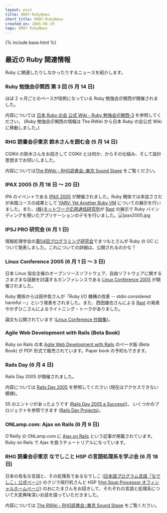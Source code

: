 ```yaml
---
layout: post
title: 0007-RubyNews
short_title: 0007-RubyNews
created_on: 2005-06-19
tags: 0007 RubyNews
---
```

{% include base.html %}


## 最近の Ruby 関連情報

Ruby に関連したりしなかったりするニュースを紹介します。

### Ruby 勉強会＠関西 第 3 回 (5 月 14 日)

ほぼ 2 ヶ月ごとのペースが恒例になっている Ruby 勉強会＠関西が開催されました。

内容については
[日本 Ruby の会 公式 Wiki - Ruby 勉強会＠関西-3](http://jp.rubyist.net/?KansaiWorkshop3)
を参照してください。
(Ruby 勉強会＠関西の情報は The RWiki から日本 Ruby の会公式 Wiki に移動しました。)

### RHG 読書会＠東京 鈴木さんを囲む会 (5 月 14 日)

CGIKit の鈴木さんをお招きして CGIKit とは何か、からその仕組み、そして設計思想までお伺いしました。

内容については[The RWiki - RHG読書会::東京 Sound Stage](http://pub.cozmixng.org/~the-rwiki/rw-cgi.rb?cmd=view;name=RHG%C6%C9%BD%F1%B2%F1%3A%3A%C5%EC%B5%FE+Sound+Stage) をご覧ください。

### IPAX 2005 (5 月 18 日 〜 20 日)

IPA のイベントである [IPAX 2005](http://www.ipa.go.jp/event/ipax2005/) が開催されました。Ruby 関係では本誌ささだが未踏ユースの成果として [YARV: Yet Another Ruby VM](http://www.atdot.net/yarv/) についての展示を行いました。また、[(株)ネットワーク応用通信研究所](http://www.netlab.jp/)が [Rast](http://www.netlab.jp/rast/) の展示で Ruby バインディングを用いたアプリケーションのデモを行いました。![ipax2005.jpg]({{base}}{{site.baseurl}}/images/0007-RubyNews/ipax2005.jpg)

### IPSJ PRO 研究会 (6 月 1 日)

情報処理学会の[第54回プログラミング研究会](http://staff.aist.go.jp/h-ogawa/pro2005-1/)でまつもとさんが Ruby の GC について発表しました。これについての詳細は、公開されるのかな？

### Linux Conference 2005 (6 月 1 日 〜 3 日)

日本 Linux 協会主催のオープンソースソフトウェア、自由ソフトウェアに関するさまざまな話題を討議するカンファレンスである [Linux Conference 2005](http://lc.linux.or.jp/lc2005/) が開催されました。 

Ruby 関係からは田中哲さんが「Ruby I/O 機構の改善 -- stdio considered harmful --」という発表をされました。また、西田雄也さんによる [Rast](http://www.netlab.jp/rast/) の発表やかずひこさんによるライトニング・トークがありました。

論文も公開されています ([Linux Conference 抄録集](http://lc.linux.or.jp/paper/))。

### Agile Web Development with Rails (Beta Book)

Ruby on Rails の本
[Agile Web Development with Rails](http://www.pragmaticprogrammer.com/titles/rails/)
のベータ版 (Beta Book) が PDF 形式で販売されています。Paper book の予約もできます。

### Rails Day (6 月 4 日)

Rails Day 2005 が開催されました。

内容については [Rails Day 2005](http://railsday.com/) を参照してください (現在はアクセスできない模様)。

55 のエントリがあったようです ([Rails Day 2005 a Success!](http://developers.slashdot.org/article.pl?sid=05/06/06/1135222))。
いくつかのプロジェクトを参照できます ([Rails Day Projects](http://www.viarails.net/articles/2005/06/06/rails-day-projects))。

### ONLamp.com: Ajax on Rails (6 月 9 日)

O'Reilly の ONLamp.com に [Ajax on Rails](http://www.onlamp.com/pub/a/onlamp/2005/06/09/rails_ajax.html) という記事が掲載されています。
Ruby on Rails で Ajax を扱うチュートリアルになっています。

### RHG 読書会＠東京 なでしこと HSP の言語処理系を学ぶ会 (6 月 18 日)

日本の有名な言語と、その処理系であるなでしこ ([日本語プログラム言語「なでしこ」公式ページ](http://nadesi.com/)) のクジラ飛行机さんと HSP ([Hot Soup Processor オフィシャルホームページ](http://www.onionsoft.net/hsp/)) のおにたまさんをお招きして、それぞれの言語と処理系について大変興味深いお話を語っていただきました。

内容については [The RWiki - RHG読書会::東京 Sound Stage](http://pub.cozmixng.org/~the-rwiki/rw-cgi.rb?cmd=view;name=RHG%C6%C9%BD%F1%B2%F1%3A%3A%C5%EC%B5%FE+Sound+Stage) をご覧ください。


